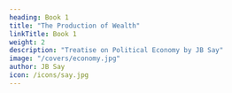 ```yaml
---
heading: Book 1
title: "The Production of Wealth"
linkTitle: Book 1
weight: 2
description: "Treatise on Political Economy by JB Say"
image: "/covers/economy.jpg"
author: JB Say
icon: /icons/say.jpg
---
```


